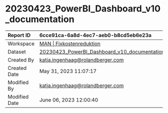 



# 20230423_PowerBI_Dashboard_v10_documentation

|Report ID|6cce91ca-6a8d-4ec7-aeb0-b8cd5eb6e23a|
| :--- | :--- |
|Workspace|[MAN \| Fixkostenreduktion](../Workspaces/MAN-\|-Fixkostenreduktion.md)|
|Dataset|[20230423_PowerBI_Dashboard_v10_documentation](../Datasets/20230423_PowerBI_Dashboard_v10_documentation.md)|
|Created By|katja.ingenhaag@rolandberger.com|
|Created Date|May 31, 2023 11:07:17|
|Modified By|katja.ingenhaag@rolandberger.com|
|Modified Date|June 06, 2023 12:00:40|
